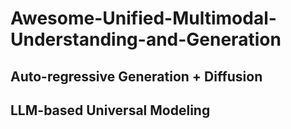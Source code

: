 # Awesome-Unified-Multimodal-Understanding-and-Generation

## Auto-regressive Generation + Diffusion

## LLM-based Universal Modeling 
